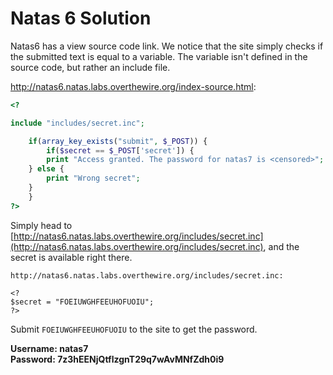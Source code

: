 # Natas 6 Solution

Natas6 has a view source code link. We notice that the site simply checks if the submitted text is equal to
a variable. The variable isn't defined in the source code, but rather an include file.

http://natas6.natas.labs.overthewire.org/index-source.html:
```php
<?

include "includes/secret.inc";

    if(array_key_exists("submit", $_POST)) {
        if($secret == $_POST['secret']) {
        print "Access granted. The password for natas7 is <censored>";
    } else {
        print "Wrong secret";
    }
    }
?>
```

Simply head to [http://natas6.natas.labs.overthewire.org/includes/secret.inc](http://natas6.natas.labs.overthewire.org/includes/secret.inc),
and the secret is available right there.

```
http://natas6.natas.labs.overthewire.org/includes/secret.inc:

<?
$secret = "FOEIUWGHFEEUHOFUOIU";
?>
```

Submit `FOEIUWGHFEEUHOFUOIU` to the site to get the password.

**Username: natas7**  
**Password: 7z3hEENjQtflzgnT29q7wAvMNfZdh0i9**
